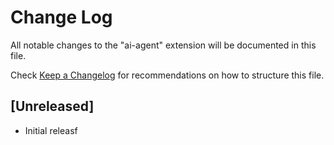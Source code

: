 # Change Log

All notable changes to the "ai-agent" extension will be documented in this file.

Check [Keep a Changelog](http://keepachangelog.com/) for recommendations on how to structure this file.

## [Unreleased]

- Initial releasf